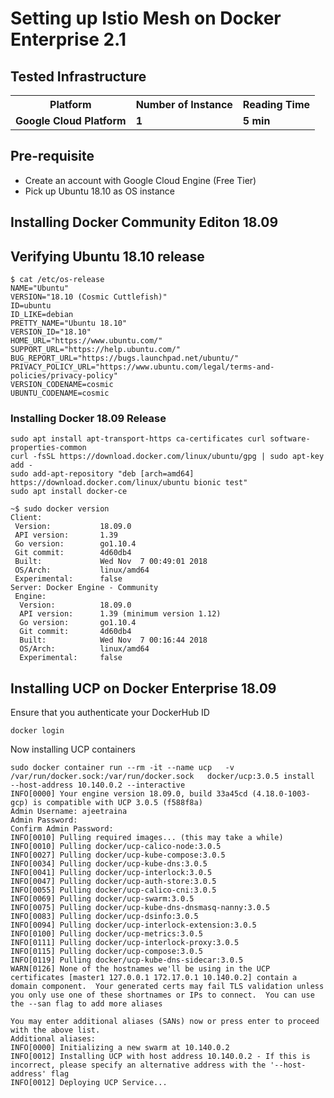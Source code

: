 
# Setting up Istio Mesh on Docker Enterprise 2.1

## Tested Infrastructure

<table class="tg">
  <tr>
    <th class="tg-yw4l"><b>Platform</b></th>
    <th class="tg-yw4l"><b>Number of Instance</b></th>
    <th class="tg-yw4l"><b>Reading Time</b></th>
    
  </tr>
  <tr>
    <td class="tg-yw4l"><b> Google Cloud Platform</b></td>
    <td class="tg-yw4l"><b>1</b></td>
    <td class="tg-yw4l"><b>5 min</b></td>
    
  </tr>
  
</table>

## Pre-requisite

- Create an account with Google Cloud Engine (Free Tier)
- Pick up Ubuntu 18.10 as OS instance


## Installing Docker Community Editon 18.09

## Verifying Ubuntu 18.10 release

```
$ cat /etc/os-release
NAME="Ubuntu"
VERSION="18.10 (Cosmic Cuttlefish)"
ID=ubuntu
ID_LIKE=debian
PRETTY_NAME="Ubuntu 18.10"
VERSION_ID="18.10"
HOME_URL="https://www.ubuntu.com/"
SUPPORT_URL="https://help.ubuntu.com/"
BUG_REPORT_URL="https://bugs.launchpad.net/ubuntu/"
PRIVACY_POLICY_URL="https://www.ubuntu.com/legal/terms-and-policies/privacy-policy"
VERSION_CODENAME=cosmic
UBUNTU_CODENAME=cosmic
```

### Installing Docker 18.09 Release

```
sudo apt install apt-transport-https ca-certificates curl software-properties-common
curl -fsSL https://download.docker.com/linux/ubuntu/gpg | sudo apt-key add -
sudo add-apt-repository "deb [arch=amd64] https://download.docker.com/linux/ubuntu bionic test"
sudo apt install docker-ce
```

```
~$ sudo docker version
Client:
 Version:           18.09.0
 API version:       1.39
 Go version:        go1.10.4
 Git commit:        4d60db4
 Built:             Wed Nov  7 00:49:01 2018
 OS/Arch:           linux/amd64
 Experimental:      false
Server: Docker Engine - Community
 Engine:
  Version:          18.09.0
  API version:      1.39 (minimum version 1.12)
  Go version:       go1.10.4
  Git commit:       4d60db4
  Built:            Wed Nov  7 00:16:44 2018
  OS/Arch:          linux/amd64
  Experimental:     false
  ```


## Installing UCP on Docker Enterprise 18.09

Ensure that you authenticate your DockerHub ID

```
docker login
```

Now installing UCP containers

```
sudo docker container run --rm -it --name ucp   -v /var/run/docker.sock:/var/run/docker.sock   docker/ucp:3.0.5 install   --host-address 10.140.0.2 --interactive
INFO[0000] Your engine version 18.09.0, build 33a45cd (4.18.0-1003-gcp) is compatible with UCP 3.0.5 (f588f8a) 
Admin Username: ajeetraina
Admin Password: 
Confirm Admin Password: 
INFO[0010] Pulling required images... (this may take a while) 
INFO[0010] Pulling docker/ucp-calico-node:3.0.5         
INFO[0027] Pulling docker/ucp-kube-compose:3.0.5        
INFO[0034] Pulling docker/ucp-kube-dns:3.0.5            
INFO[0041] Pulling docker/ucp-interlock:3.0.5           
INFO[0047] Pulling docker/ucp-auth-store:3.0.5          
INFO[0055] Pulling docker/ucp-calico-cni:3.0.5          
INFO[0069] Pulling docker/ucp-swarm:3.0.5               
INFO[0075] Pulling docker/ucp-kube-dns-dnsmasq-nanny:3.0.5 
INFO[0083] Pulling docker/ucp-dsinfo:3.0.5              
INFO[0094] Pulling docker/ucp-interlock-extension:3.0.5 
INFO[0100] Pulling docker/ucp-metrics:3.0.5             
INFO[0111] Pulling docker/ucp-interlock-proxy:3.0.5     
INFO[0115] Pulling docker/ucp-compose:3.0.5             
INFO[0119] Pulling docker/ucp-kube-dns-sidecar:3.0.5    
WARN[0126] None of the hostnames we'll be using in the UCP certificates [master1 127.0.0.1 172.17.0.1 10.140.0.2] contain a domain component.  Your generated certs may fail TLS validation unless you only use one of these shortnames or IPs to connect.  You can use the --san flag to add more aliases 

You may enter additional aliases (SANs) now or press enter to proceed with the above list.
Additional aliases: 
INFO[0000] Initializing a new swarm at 10.140.0.2       
INFO[0012] Installing UCP with host address 10.140.0.2 - If this is incorrect, please specify an alternative address with the '--host-address' flag 
INFO[0012] Deploying UCP Service...                                            
```
